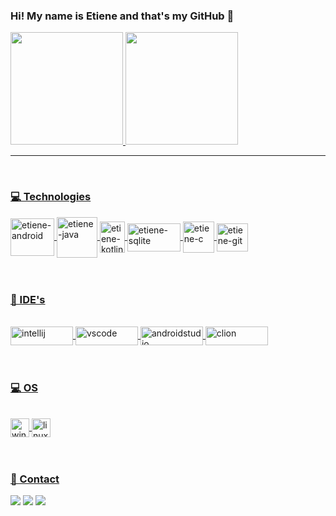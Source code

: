 ### Hi! My name is Etiene and that's my GitHub 👋

<div align="left">
  <a href="https://github.com/etienecristina">
  <img height="180em" src="https://github-readme-stats.vercel.app/api?username=etienecristina&show_icons=true&theme=tokyonight&include_all_commits=true&count_private=true">
  <img height="180em" src="https://github-readme-stats.vercel.app/api/top-langs/?username=etienecristina&layout=compact&langs_count=7&theme=tokyonight"/>
</div><hr><br>
 
  
  
### 💻 Technologies
  
<div style="display: inline_block">
  <img align="center" alt="etiene-android" height="60" width="70" src="https://cdn.jsdelivr.net/gh/devicons/devicon/icons/android/android-plain-wordmark.svg"/>
  <img align="center" alt="etiene-java" height="65" width="65" src="https://cdn.jsdelivr.net/gh/devicons/devicon/icons/java/java-original-wordmark.svg"/>
  <img align="center" alt="etiene-kotlin" height="50" width="40" src="https://cdn.jsdelivr.net/gh/devicons/devicon/icons/kotlin/kotlin-original.svg"/>
  <img align="center" alt="etiene-sqlite" height="45" width="85" src="https://img.shields.io/badge/SQLite-07405E?style=for-the-badge&logo=sqlite&logoColor=white"/> 
  <img align="center" alt="etiene-c" height="50" width="50" src="https://cdn.jsdelivr.net/gh/devicons/devicon/icons/c/c-original.svg"/>
  <img align="center" alt="etiene-git" height="45" width="50" src="https://cdn.jsdelivr.net/gh/devicons/devicon/icons/git/git-original.svg"/>
  
  
</div><br><br>
 
  
  ### 📄 IDE's 
   
<div style="display: inline_block"><br>
  <img align="center" alt="intellij" height="30" width="100" src="https://img.shields.io/badge/IntelliJIDEA-000000.svg?style=for-the-badge&logo=intellij-idea&logoColor=white"/>   
  <img align="center" alt="vscode" height="30" width="100" src="https://cdn.jsdelivr.net/gh/devicons/devicon/icons/visualstudio/visualstudio-plain.svg"/>    
  <img align="center" alt="androidstudio" height="30" width="100" src="https://img.shields.io/badge/Android_Studio-3DDC84?style=for-the-badge&logo=android-studio&logoColor=white" />    
  <img align="center" alt="clion" height="30" width="100" src="https://img.shields.io/badge/CLion-000000?style=for-the-badge&logo=clion&logoColor=white"/>
  </div><br><br>
  
  ### 💻 OS
  
  <div style="display: inline_block"><br>   
     <img align="center" alt="windows" height="30" weight="100" src="https://img.shields.io/badge/Windows-0078D6?style=for-the-badge&logo=windows&logoColor=white"/>
     <img align="center" alt="linuxmint" height="30" weight="100" src="https://img.shields.io/badge/Linux_Mint-87CF3E?style=for-the-badge&logo=linux-mint&logoColor=white"/>
  </div><br><br>
  
  ### 📱 Contact
  
<div>
   <a href="https://www.linkedin.com/in/etiene-cristina" target="_blank"> <img src="https://img.shields.io/badge/EtieneCristina-0077B5?style=for-the-badge&logo=linkedin&logoColor=white" target="_blank"></a> 
  <a href="etiene.scristina@gmail.com" target="_blank"> <img src="https://img.shields.io/badge/etiene.scristina@gmail.com-D14836?style=for-the-badge&logo=gmail&logoColor=white" target="_blank"></a>
  <a href="https://www.instagram.com/etienecristina_" target="_blank"> <img src="https://img.shields.io/badge/@etienecristina_-E4405F?style=for-the-badge&logo=instagram&logoColor=white" target="_blank"></
</div><br><br>


    
    
    
